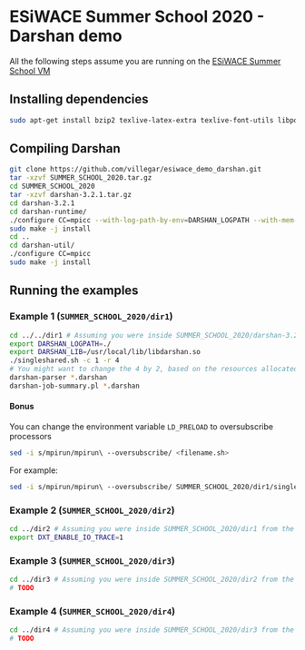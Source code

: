# ESiWACE Summer School 2020 - Darshan demo
All the following steps assume you are running on the [ESiWACE Summer School VM](https://docs.google.com/document/d/1f9dDjTSnaCtGoJNQYa8eb3U6jCjQ_rjmVsDSo16cRzk)

## Installing dependencies
```bash
sudo apt-get install bzip2 texlive-latex-extra texlive-font-utils libpod-latex-perl gnuplot
```

## Compiling Darshan
```bash
git clone https://github.com/villegar/esiwace_demo_darshan.git
tar -xzvf SUMMER_SCHOOL_2020.tar.gz
cd SUMMER_SCHOOL_2020
tar -xzvf darshan-3.2.1.tar.gz
cd darshan-3.2.1
cd darshan-runtime/
./configure CC=mpicc --with-log-path-by-env=DARSHAN_LOGPATH --with-mem-align=128 --with-jobid-env=NONE
sudo make -j install
cd ..
cd darshan-util/
./configure CC=mpicc
sudo make -j install
```

## Running the examples
### Example 1 (`SUMMER_SCHOOL_2020/dir1`)
```bash
cd ../../dir1 # Assuming you were inside SUMMER_SCHOOL_2020/darshan-3.2.1/darshan-util
export DARSHAN_LOGPATH=./
export DARSHAN_LIB=/usr/local/lib/libdarshan.so
./singleshared.sh -c 1 -r 4 
# You might want to change the 4 by 2, based on the resources allocated to your VM
darshan-parser *.darshan
darshan-job-summary.pl *.darshan
```

#### Bonus
You can change the environment variable `LD_PRELOAD` to oversubscribe processors
```bash
sed -i s/mpirun/mpirun\ --oversubscribe/ <filename.sh> 
```
For example:
```bash
sed -i s/mpirun/mpirun\ --oversubscribe/ SUMMER_SCHOOL_2020/dir1/singleshared.sh
```

### Example 2 (`SUMMER_SCHOOL_2020/dir2`)
```bash
cd ../dir2 # Assuming you were inside SUMMER_SCHOOL_2020/dir1 from the previous example
export DXT_ENABLE_IO_TRACE=1
```

### Example 3 (`SUMMER_SCHOOL_2020/dir3`)
```bash
cd ../dir3 # Assuming you were inside SUMMER_SCHOOL_2020/dir2 from the previous example
# TODO
```

### Example 4 (`SUMMER_SCHOOL_2020/dir4`)
```bash
cd ../dir4 # Assuming you were inside SUMMER_SCHOOL_2020/dir3 from the previous example
# TODO
```
